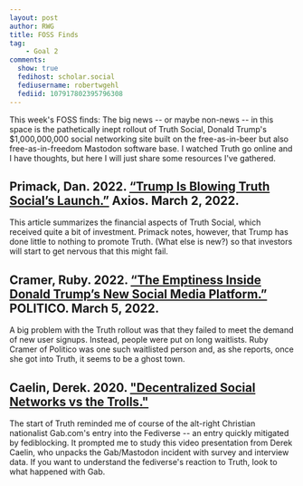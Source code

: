 ```yaml
---
layout: post
author: RWG
title: FOSS Finds
tag:
    - Goal 2
comments: 
  show: true
  fedihost: scholar.social
  fediusername: robertwgehl
  fediid: 107917802395796308
---
```

This week's FOSS finds: The big news -- or maybe non-news -- in this space is the pathetically inept rollout of Truth Social, Donald Trump's $1,000,000,000 social networking site built on the free-as-in-beer but also free-as-in-freedom Mastodon software base. I watched Truth go online and I have thoughts, but here I will just share some resources I've gathered.

<!-- more -->

## Primack, Dan. 2022. [“Trump Is Blowing Truth Social’s Launch.”](https://www.axios.com/trump-blowing-truth-social-launch-c2d4f1f0-5440-478a-acfa-b9462b64568c.html) Axios. March 2, 2022.

This article summarizes the financial aspects of Truth Social, which received quite a bit of investment. Primack notes, however, that Trump has done little to nothing to promote Truth. (What else is new?) so that investors will start to get nervous that this might fail.

## Cramer, Ruby. 2022. [“The Emptiness Inside Donald Trump’s New Social Media Platform.”](https://www.politico.com/news/magazine/2022/03/05/truth-social-emptiness-donald-trump-00014355.) POLITICO. March 5, 2022.

A big problem with the Truth rollout was that they failed to meet the demand of new user signups. Instead, people were put on long waitlists. Ruby Cramer of Politico was one such waitlisted person and, as she reports, once she got into Truth, it seems to be a ghost town.

## Caelin, Derek. 2020. ["Decentralized Social Networks vs the Trolls."](https://www.youtube.com/watch?v=yZoASOyfvGQ)

The start of Truth reminded me of course of the alt-right Christian nationalist Gab.com's entry into the Fediverse -- an entry quickly mitigated by fediblocking. It prompted me to study this video presentation from Derek Caelin, who unpacks the Gab/Mastodon incident with survey and interview data. If you want to understand the fediverse's reaction to Truth, look to what happened with Gab.


